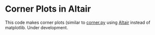 Corner Plots in Altair
======================

This code makes corner plots (similar to [corner.py](http://joss.theoj.org/papers/10.21105/joss.00024) using [Altair](https://altair-viz.github.io) instead of matplotlib. Under development.



